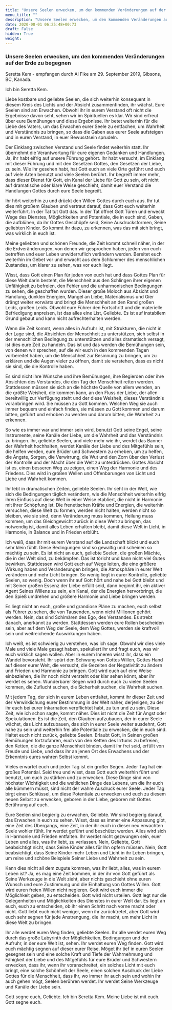 ```yaml
---
title: "Unsere Seelen erwecken, um den kommenden Veränderungen auf der Erde zu begegnen"
menu_title: ""
description: "Unsere Seelen erwecken, um den kommenden Veränderungen auf der Erde zu begegnen"
date: 2020-08-01 06:25:48+00:73
draft: False
hidden: True
weight:
---
```

### Unsere Seelen erwecken, um den kommenden Veränderungen auf der Erde zu begegnen

Seretta Kem - empfangen durch Al Fike am 29. September 2019, Gibsons, BC, Kanada.

Ich bin Seretta Kem.

Liebe kostbare und geliebte Seelen, die sich weiterhin konsequent in diesem Kreis des Lichts und der Absicht zusammenfinden, ihr wächst. Eure Seelen sind am Erwachen. Obwohl ihr in eurem Verstand oft nicht die Ergebnisse davon seht, sehen wir im Spirituellen es klar. Wir sind erfreut über eure Bemühungen und diese Ergebnisse. Ihr betet weiterhin für die Liebe des Vaters, um das Erwachen eurer Seele zu entfachen, um Wahrheit und Verständnis zu bringen, so dass die Gaben aus eurer Seele aufsteigen und in euren Verstand, in euer Bewusstsein sprudeln.

Der Einklang zwischen Verstand und Seele findet weiterhin statt. Ihr übernehmt die Verantwortung für eure eigenen Gedanken und Handlungen. Ja, ihr habt eifrig auf unsere Führung gehört. Ihr habt versucht, im Einklang mit dieser Führung und mit den Gesetzen Gottes, den Gesetzen der Liebe, zu sein. Wie ihr gesehen habt, hat Gott euch an viele Orte geführt und euch auf viele Arten benutzt und viele Seelen berührt. Ihr begreift immer mehr, dass dieser Dienst für Gott, ein Kanal der Liebe für Gott zu sein, oft nicht auf dramatische oder klare Weise geschieht, damit euer Verstand die Handlungen Gottes durch eure Seele begreift.

Ihr hört weiterhin zu und drückt den Willen Gottes durch euch aus. Ihr tut dies mit großem Glauben und vertraut darauf, dass Gott euch weiterhin weiterführt. In der Tat tut Gott das. In der Tat öffnet Gott Türen und erweckt Wege des Dienstes, Möglichkeiten und Potentiale, die in euch sind, Gaben, die aufblühen, da ihr Gottes Geschöpfe seid, Seine Ausdrucksformen, Seine geliebten Kinder. So kommt ihr dazu, zu erkennen, was das mit sich bringt, was wirklich in euch ist.

Meine geliebten und schönen Freunde, die Zeit kommt schnell näher, in der die Erdveränderungen, von denen wir gesprochen haben, jeden von euch betreffen und euer Leben unwiderruflich verändern werden. Bereitet euch weiterhin im Gebet vor und erwacht aus dem Schlummer des menschlichen Zustandes, um klarer zu sehen, was vor euch liegt.

Wisst, dass Gott einen Plan für jeden von euch hat und dass Gottes Plan für diese Welt darin besteht, die Menschheit aus den Schlingen ihrer eigenen Unfähigkeit zu befreien, den Fehler und die unharmonischen Bedingungen zu sehen, die geschaffen wurden. Dieser große Moloch aus Absicht und Handlung, dunklen Energien, Mangel an Liebe, Materialismus und Gier drängt weiter vorwärts und bringt die Menschheit an den Rand großen Leids, großen Leids. Obwohl eure Führer den Fortschritt und die materielle Befriedigung anpreisen, ist das alles eine List, Geliebte. Es ist auf instabilem Grund gebaut und kann nicht aufrechterhalten werden.

Wenn die Zeit kommt, wenn alles in Aufruhr ist, mit Strukturen, die nicht in der Lage sind, die Absichten der Menschheit zu unterstützen, sich selbst in der menschlichen Bedingung zu unterstützen und alles dramatisch versagt, ist dies eure Zeit zu handeln. Das ist und das werden die Bemühungen sein, von denen wir sprechen, auf die wir euch in den kommenden Tagen vorbereitet haben, um die Menschheit zur Besinnung zu bringen, um zu erklären und die Augen vieler zu öffnen, damit sie verstehen, dass es nicht sie sind, die die Kontrolle haben.

Es sind nicht ihre Wünsche und ihre Bemühungen, ihre Begierden oder ihre Absichten des Verstandes, die den Tag der Menschheit retten werden. Stattdessen müssen sie sich an die höchste Quelle von allem wenden, an die größte Weisheit, die kommen kann, an den Fluss der Liebe, der allen bereitwillig zur Verfügung steht und der diese Weisheit, dieses Verständnis voranbringen wird. Sie müssen zu Gott kommen. Welchen Weg sie auch immer bequem und einfach finden, sie müssen zu Gott kommen und darum bitten, geführt und erhoben zu werden und darum bitten, die Wahrheit zu erkennen.

So wie es immer war und immer sein wird, benutzt Gott seine Engel, seine Instrumente, seine Kanäle der Liebe, um die Wahrheit und das Verständnis zu bringen. Ihr, geliebte Seelen, und viele mehr wie ihr, werdet das Banner der Wahrheit hochhalten, werdet Kanäle der Liebe und des Mitgefühls sein, die helfen werden, eure Brüder und Schwestern zu erheben, um zu helfen, die Ängste, Sorgen, die Verwirrung, die Wut und den Zorn über den Verlust der Kontrolle und der Macht über die Welt zu unterdrücken. Gottes Absicht ist es, einen besseren Weg zu zeigen, einen Weg der Harmonie und des Friedens. Dies wird in großen Wellen und Offenbarungen von Licht und Liebe und Wahrheit kommen.

Ihr lebt in dramatischen Zeiten, geliebte Seelen. Ihr seht in der Welt, wie sich die Bedingungen täglich verändern, wie die Menschheit weiterhin eifrig ihren Einfluss auf diese Welt in einer Weise etabliert, die nicht in Harmonie mit ihrer Schöpfung ist. Die frenetischen Kräfte und Energien, die weiterhin versuchen, diese Welt zu formen, werden nicht halten, werden nicht so bleiben, wie sie sind, denn Veränderung muss kommen, Heilung muss kommen, um das Gleichgewicht zurück in diese Welt zu bringen, das notwendig ist, damit alles Leben erhalten bleibt, damit diese Welt in Licht, in Harmonie, in Balance und in Frieden erblüht.

Ich weiß, dass ihr mit eurem Verstand auf die Landschaft blickt und euch sehr klein fühlt. Diese Bedingungen sind so gewaltig und scheinen so mächtig zu sein. Es ist nicht an euch, geliebte Seelen, die großen Mächte, die in der Welt sind, zu bekämpfen. Das ist töricht und kann nicht viel Gutes bewirken. Stattdessen wird Gott euch auf Wege leiten, die eine größere Wirkung haben und Veränderungen bringen, die Atmosphäre in eurer Welt verändern und mehr Licht bringen. So wenig liegt in eurer Kontrolle, geliebte Seelen, so wenig. Doch wenn ihr auf Gott hört und nahe bei Gott bleibt und mit Seiner großen Essenz der Liebe erfüllt seid, dann beginnt ihr, ein aktiver Agent Seines Willens zu sein, ein Kanal, der die Energien hervorbringt, die den Spieß umdrehen und größere Harmonie und Liebe bringen werden.

Es liegt nicht an euch, große und grandiose Pläne zu machen, euch selbst als Führer zu sehen, die von Tausenden, wenn nicht Millionen gehört werden. Nein, das sind Schimären des Ego, des Verstandes. Es strebt danach, anerkannt zu werden. Stattdessen werden eure Rollen bescheiden sein, aber auf dem Weg der Seele, dem Weg Gottes, werden sie kraftvoll sein und weitreichende Auswirkungen haben.

Ich weiß, es ist schwierig zu verstehen, was ich sage. Obwohl wir dies viele Male und viele Male gesagt haben, spekuliert ihr und fragt euch, was wir euch wirklich sagen wollen. Aber in eurem Inneren wisst ihr, dass ein Wandel bevorsteht. Ihr spürt den Schwung von Gottes Willen, Gottes Hand auf dieser eurer Welt, die versucht, die Gezeiten der Negativität zu ändern und Frieden und Harmonie zu bringen. Gott wird euch auf eine Weise einbeziehen, die ihr noch nicht versteht oder klar sehen könnt, aber ihr werdet es sehen. Wunderbarer Segen wird durch euch zu vielen Seelen kommen, die Zuflucht suchen, die Sicherheit suchen, die Wahrheit suchen.

Mit jedem Tag, der sich in eurem Leben entfaltet, kommt ihr dieser Zeit und der Verwirklichung eurer Bestimmung in der Welt näher, derjenigen, zu der ihr euch bei eurer Inkarnation verpflichtet habt, zu tun und zu sein. Diese Zeit, wie ich schon sagte, kommt näher. Dies ist nicht die Zeit für Angst oder Spekulationen. Es ist die Zeit, den Glauben aufzubauen, der in eurer Seele wächst, das Licht aufzubauen, das sich in eurer Seele weiter ausdehnt, Gott nahe zu sein und weiterhin frei alle Potentiale zu erwecken, die in euch sind. Haltet euch nicht zurück, geliebte Seelen. Erlaubt Gott, in Seinen großen Bemühungen fortzufahren, euch von den Ketten des Irrtums zu befreien, den Ketten, die die ganze Menschheit binden, damit ihr frei seid, erfüllt von Freude und Liebe, und dass ihr an jenen Ort des Erwachens und der Erkenntnis eures wahren Selbst kommt.

Vieles erwartet euch und jeder Tag ist ein großer Segen. Jeder Tag hat ein großes Potential. Seid treu und wisst, dass Gott euch weiterhin führt und benutzt, um euch zu stärken und zu erwecken. Diese Dinge sind von höchster Wichtigkeit und die weltlichen Dinge des Lebens, um die ihr euch alle kümmern müsst, sind nicht der wahre Ausdruck eurer Seele. Jeder Tag birgt einen Schlüssel, um diese Potentiale zu erwecken und euch zu diesem neuen Selbst zu erwecken, geboren in der Liebe, geboren mit Gottes Berührung auf euch.

Eure Seelen sind begierig zu erwachen, Geliebte. Wir sind begierig darauf, das Erwachen in euch zu sehen. Wisst, dass es immer eine Anpassung gibt, eine Zeit des Übergangs, eine Zeit, in der ihr euch in dieser neu erwachten Seele wohler fühlt. Ihr werdet geführt und beschützt werden. Alles wird sich in Harmonie und Frieden entfalten. Ihr werdet nicht gezwungen sein, euer Leben und alles, was ihr liebt, zu verlassen. Nein, Geliebte, Gott beabsichtigt nicht, dass Seine Kinder alles für Ihn opfern müssen. Nein, Gott beabsichtigt, dass Seine Kinder mehr Leben und Licht in ihr Leben bringen, um reine und schöne Beispiele Seiner Liebe und Wahrheit zu sein.

Kann dies nicht all dem zugute kommen, was ihr liebt, alles, was in eurem Leben ist? Ja, es mag eine Zeit kommen, in der ihr von Gott geführt als Seine Werkzeuge in die Welt zieht, aber nichts geschieht ohne euren Wunsch und eure Zustimmung und die Einhaltung von Gottes Willen. Gott wird euren freien Willen nicht negieren. Gott wird euch immer die Möglichkeit geben, zu entscheiden. Gott wird nicht urteilen. Gott legt nur die Gelegenheiten und Möglichkeiten des Dienstes in eurer Welt dar. Es liegt an euch, euch zu entscheiden, ob ihr einen Schritt nach vorne macht oder nicht. Gott liebt euch nicht weniger, wenn ihr zurücktretet, aber Gott wird euch sehr segnen für jede Anstrengung, die ihr macht, um mehr Licht in diese Welt zu bringen.

Ihr alle werdet euren Weg finden, geliebte Seelen. Ihr alle werdet euren Weg durch das große Labyrinth der Möglichkeiten, Bedingungen und der Aufruhr, in der eure Welt ist, sehen. Ihr werdet euren Weg finden. Gott wird euch mächtig segnen auf dieser eurer Reise. Möget ihr tief in euren Seelen gesegnet sein und eine solche Kraft und Tiefe der Wahrnehmung und Fähigkeit der Liebe und des Mitgefühls für eure Brüder und Schwestern erwecken, dass ihr, wenn ihr voranschreitet, ein solches Licht mit euch bringt, eine solche Schönheit der Seele, einen solchen Ausdruck der Liebe Gottes für die Menschheit, dass ihr, wo immer ihr auch sein und wohin ihr auch gehen mögt, Seelen berühren werdet. Ihr werdet Seine Werkzeuge und Kanäle der Liebe sein.

Gott segne euch, Geliebte. Ich bin Seretta Kem. Meine Liebe ist mit euch. Gott segne euch.

